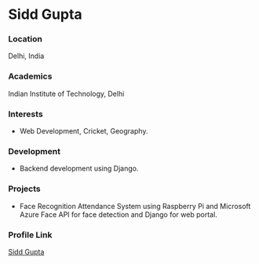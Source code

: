 # Sidd Gupta

### Location

Delhi, India

### Academics

Indian Institute of Technology, Delhi

### Interests

- Web Development, Cricket, Geography.

### Development

- Backend development using Django.

### Projects

- Face Recognition Attendance System using Raspberry Pi and Microsoft Azure Face API for face detection and Django for web portal.

### Profile Link

[Sidd Gupta](https://github.com/siddgupta12)
